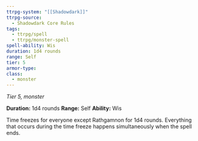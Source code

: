 ```yaml
---
ttrpg-system: "[[Shadowdark]]"
ttrpg-source:
  - Shadowdark Core Rules
tags:
  - ttrpg/spell
  - ttrpg/monster-spell
spell-ability: Wis
duration: 1d4 rounds
range: Self
tier: 5
armor-type: 
class:
  - monster
---
```

*Tier 5, monster*

**Duration:** 1d4 rounds
**Range:** Self
**Ability:** Wis

Time freezes for everyone except Rathgamnon for 1d4 rounds. Everything that occurs during the time freeze happens simultaneously when the spell ends.
